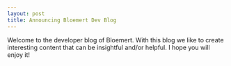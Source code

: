 ```yaml
---
layout: post
title: Announcing Bloemert Dev Blog
---
```


Welcome to the developer blog of Bloemert. With this blog we like to create interesting content that can be insightful and/or helpful. I hope you will enjoy it!
